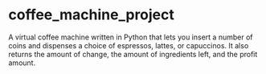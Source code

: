 # coffee_machine_project

A virtual coffee machine written in Python that lets you insert a number of coins and dispenses a choice of espressos, lattes, or capuccinos. It also returns the amount of change, the amount of ingredients left, and the profit amount.  
